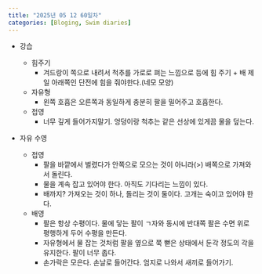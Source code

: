 ```yaml
---
title: "2025년 05 12 60일차"
categories: [Bloging, Swim diaries]
---
```


- 강습
  - 힘주기
    - 겨드랑이 쪽으로 내려서 척추를 가로로 펴는 느낌으로 등에 힘 주기 +  배 제일 아래쪽인 단전에 힘을 줘야한다.(네모 모양)
  - 자유형
    - 왼쪽 호흡은 오른쪽과 동일하게 충분히 팔을 밀어주고 호흡한다.
  - 접영 
    - 너무 깊게 들어가지말기. 엉덩이랑 척추는 같은 선상에 있게끔 물을 덮는다.

- 자유 수영
  - 접영
    - 팔을 바깥에서 벌렸다가 안쪽으로 모으는 것이 아니라(>) 배쪽으로 가져와서 돌린다.
    - 물을 계속 잡고 있어야 한다. 아직도 기다리는 느낌이 있다.
    - 배까지? 가져오는 것이 하나, 돌리는 것이 둘이다. 고개는 숙이고 있어야 한다.
  - 배영
    - 팔은 항상 수평이다. 물에 닿는 팔이 ㄱ자와 동시에 반대쪽 팔은 수면 위로 평행하게 두어 수평을 만든다.
    - 자유형에서 물 잡는 것처럼 팔을 옆으로 쭉 뻗은 상태에서 둔각 정도의 각을 유지한다. 팔이 너무 좁다.
    - 손가락은 모은다. 손날로 들어간다. 엄지로 나와서 새끼로 들어가기.  